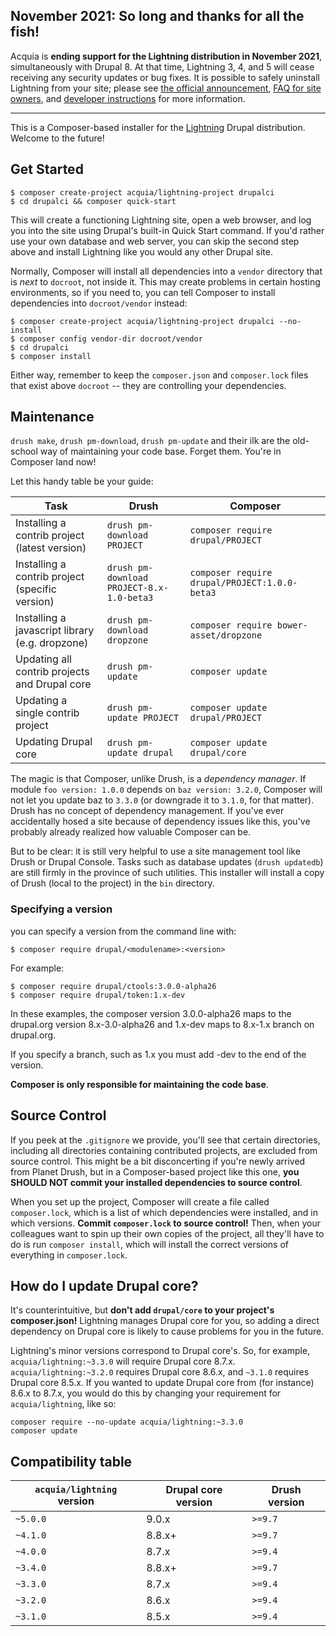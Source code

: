 ## November 2021: So long and thanks for all the fish!

Acquia is **ending support for the Lightning distribution in November 2021**, simultaneously with Drupal 8. At that time, Lightning 3, 4, and 5 will cease receiving any security updates or bug fixes. It is possible to safely uninstall Lightning from your site; please see [the official announcement](https://www.acquia.com/blog/acquia-lightning-eol-2021-acquia-cms-future), [FAQ for site owners](https://support.acquia.com/hc/en-us/articles/1500006393601-Frequently-Asked-Questions-FAQ-regarding-End-of-Support-for-Acquia-Lightning), and [developer instructions](https://github.com/acquia/lightning/wiki/Uninstalling-Lightning) for more information.

---

This is a Composer-based installer for the [Lightning](https://www.drupal.org/project/lightning) Drupal distribution. Welcome to the future!

## Get Started

```
$ composer create-project acquia/lightning-project drupalci
$ cd drupalci && composer quick-start
```

This will create a functioning Lightning site, open a web browser, and log you into the site using Drupal's built-in Quick Start command. If you'd rather use your own database and web server, you can skip the second step above and install Lightning like you would any other Drupal site.

Normally, Composer will install all dependencies into a `vendor` directory that is _next_ to `docroot`, not inside it. This may create problems in certain hosting environments, so if you need to, you can tell Composer to install dependencies into `docroot/vendor` instead:

```
$ composer create-project acquia/lightning-project drupalci --no-install
$ composer config vendor-dir docroot/vendor
$ cd drupalci
$ composer install
```

Either way, remember to keep the `composer.json` and `composer.lock` files that exist above `docroot` -- they are controlling your dependencies.

## Maintenance

`drush make`, `drush pm-download`, `drush pm-update` and their ilk are the old-school way of maintaining your code base. Forget them. You're in Composer land now!

Let this handy table be your guide:

| Task                                            | Drush                                     | Composer                                      |
| ----------------------------------------------- | ----------------------------------------- | --------------------------------------------- |
| Installing a contrib project (latest version)   | `drush pm-download PROJECT`               | `composer require drupal/PROJECT`             |
| Installing a contrib project (specific version) | `drush pm-download PROJECT-8.x-1.0-beta3` | `composer require drupal/PROJECT:1.0.0-beta3` |
| Installing a javascript library (e.g. dropzone) | `drush pm-download dropzone`              | `composer require bower-asset/dropzone`       |
| Updating all contrib projects and Drupal core   | `drush pm-update`                         | `composer update`                             |
| Updating a single contrib project               | `drush pm-update PROJECT`                 | `composer update drupal/PROJECT`              |
| Updating Drupal core                            | `drush pm-update drupal`                  | `composer update drupal/core`                 |

The magic is that Composer, unlike Drush, is a _dependency manager_. If module `foo version: 1.0.0` depends on `baz version: 3.2.0`, Composer will not let you update baz to `3.3.0` (or downgrade it to `3.1.0`, for that matter). Drush has no concept of dependency management. If you've ever accidentally hosed a site because of dependency issues like this, you've probably already realized how valuable Composer can be.

But to be clear: it is still very helpful to use a site management tool like Drush or Drupal Console. Tasks such as database updates (`drush updatedb`) are still firmly in the province of such utilities. This installer will install a copy of Drush (local to the project) in the `bin` directory.

### Specifying a version

you can specify a version from the command line with:

    $ composer require drupal/<modulename>:<version>

For example:

    $ composer require drupal/ctools:3.0.0-alpha26
    $ composer require drupal/token:1.x-dev

In these examples, the composer version 3.0.0-alpha26 maps to the drupal.org version 8.x-3.0-alpha26 and 1.x-dev maps to 8.x-1.x branch on drupal.org.

If you specify a branch, such as 1.x you must add -dev to the end of the version.

**Composer is only responsible for maintaining the code base**.

## Source Control

If you peek at the `.gitignore` we provide, you'll see that certain directories, including all directories containing contributed projects, are excluded from source control. This might be a bit disconcerting if you're newly arrived from Planet Drush, but in a Composer-based project like this one, **you SHOULD NOT commit your installed dependencies to source control**.

When you set up the project, Composer will create a file called `composer.lock`, which is a list of which dependencies were installed, and in which versions. **Commit `composer.lock` to source control!** Then, when your colleagues want to spin up their own copies of the project, all they'll have to do is run `composer install`, which will install the correct versions of everything in `composer.lock`.

## How do I update Drupal core?

It's counterintuitive, but **don't add `drupal/core` to your project's composer.json!** Lightning manages Drupal core for you, so adding a direct dependency on Drupal core is likely to cause problems for you in the future.

Lightning's minor versions correspond to Drupal core's. So, for example, `acquia/lightning:~3.3.0` will require Drupal core 8.7.x. `acquia/lightning:~3.2.0` requires Drupal core 8.6.x, and `~3.1.0` requires Drupal core 8.5.x. If you wanted to update Drupal core from (for instance) 8.6.x to 8.7.x, you would do this by changing your requirement for `acquia/lightning`, like so:

```
composer require --no-update acquia/lightning:~3.3.0
composer update
```

## Compatibility table

| `acquia/lightning` version | Drupal core version | Drush version |
| -------------------------- | ------------------- | ------------- |
| `~5.0.0`                   | 9.0.x               | `>=9.7`       |
| `~4.1.0`                   | 8.8.x+              | `>=9.7`       |
| `~4.0.0`                   | 8.7.x               | `>=9.4`       |
| `~3.4.0`                   | 8.8.x+              | `>=9.7`       |
| `~3.3.0`                   | 8.7.x               | `>=9.4`       |
| `~3.2.0`                   | 8.6.x               | `>=9.4`       |
| `~3.1.0`                   | 8.5.x               | `>=9.4`       |
